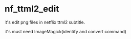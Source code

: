 # nf_ttml2_edit
it's edit png files in netflix ttml2 subtitle.

it's must need ImageMagick(identify and convert command)
